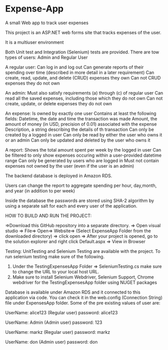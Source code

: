 # Expense-App
A small Web app to track user expenses

This project is an ASP.NET web forms site that tracks expenses of the user.

It is a multiuser environment

Both Unit test and Integration (Selenium) tests are provided. 
There are tow types of users: Admin and Regular User

A regular user:
Can log in and log out
Can generate reports of their spending over time (described in more detail in a later requirement)
Can create, read, update, and delete (CRUD) expenses they own
Can not CRUD expenses they do not own

An admin:
Must also satisfy requirements (a) through (c) of regular user
Can read all the saved expenses, including those which they do not own
Can not create, update, or delete expenses they do not own

An expense:
Is owned by exactly one user
Contains at least the following fields:
    Datetime, the date and time the transaction was made
    Amount, the amount of money (in USD, precision of 0.01) associated with the expense
    Description, a string describing the details of th transaction
Can only be created by a logged in user
Can only be read by either the user who owns it or an admin
Can only be updated and deleted by the user who owns it

A report:
Shows the total amount spent per week by the logged in user
Can be filtered to only show expenses occuring within a user-provided datetime range
Can only be generated by users who are logged in
Must not contain expenses not owned by the user (even if the user is an admin)

The backend database is deployed in Amazon RDS. 

Users can change the report to aggregate spending per hour, day,month, and year (in addition to per week)

Inside the database the passwords are stored using SHA-2 algorithm by using a separate salt for each and every user of the application.


HOW TO BUILD AND RUN THE PROJECT: 

=>Download this GitHub repository into a separate directory. 
=> Open visual studio => File=> Open=> Website=> (Select ExpenseApp Folder from the downloaded directory) => click open
=> After your project is opened, go to the solution explorer and right click Default.aspx => View in Browser


Testing: 
UnitTesting and Selenium Testing are available with the project. To run selenium testing make sure of the following. 
1) Under the TestingExpensesApp Folder => SeleniumTesting.cs make sure to change the URL to your local host URL. 
2) Make sure to install Selenium Webdriver, Selenium Support, Chrome webdriver for the TestingExpensesApp folder using NUGET packages

Database is available under Amazon RDS and it connected to this application via code. You can check it in the web.config (Connection String) file under ExpensesApp folder. Some of the pre existing values of user are: 

UserName: alice123 (Regular user)
password: alice123

UserName: Admin (Admin user)
password: 123

UserName: markz (Regular user)
password: markz

UserName: don (Admin user)
password: don






